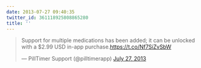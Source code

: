 ```yaml
---
date: 2013-07-27 09:40:35
twitter_id: 361118925808865280
title: ''
---
```


<blockquote class="twitter-tweet"><p lang="en" dir="ltr">Support for multiple medications has been added; it can be unlocked with a $2.99 USD in-app purchase.<a href="https://t.co/Nf7SiZvSbW">https://t.co/Nf7SiZvSbW</a></p>&mdash; PillTimer Support (@pilltimerapp) <a href="https://twitter.com/pilltimerapp/status/361087419627470849?ref_src=twsrc%5Etfw">July 27, 2013</a></blockquote>
<script async src="https://platform.twitter.com/widgets.js" charset="utf-8"></script>
